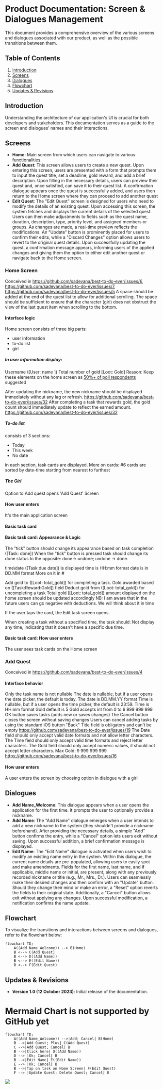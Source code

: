# Product Documentation: Screen & Dialogues Management

This document provides a comprehensive overview of the various screens and dialogues associated with our product, as well as the possible transitions between them.

## Table of Contents

1. [Introduction](#introduction)
2. [Screens](#screens)
3. [Dialogues](#dialogues)
4. [Flowchart](#flowchart)
5. [Updates & Revisions](#updates-revisions)

## Introduction

Understanding the architecture of our application's UI is crucial for both developers and stakeholders. This documentation serves as a guide to the screen and dialogues' names and their interactions. 

## Screens

- **Home**: Main screen from which users can navigate to various functionalities.
- **Add Quest**: This screen allows users to create a new quest. Upon entering this screen, users are presented with a form that prompts them to input the quest title, set a deadline, gold reward, and add a brief description. Upon filling in the necessary details, users can preview their quest and, once satisfied, can save it to their quest list. A confirmation dialogue appears once the quest is successfully added, and users then return to the Home screen where they can proceed to add another quest
- **Edit Quest**: The "Edit Quest" screen is designed for users who need to modify the details of an existing quest. Upon accessing this screen, the system fetches and displays the current details of the selected quest. Users can then make adjustments to fields such as the quest name, duration, description, type, priority level, and assigned members or groups. As changes are made, a real-time preview reflects the modifications. An "Update" button is prominently placed for users to confirm their edits, while a "Discard Changes" option allows users to revert to the original quest details. Upon successfully updating the quest, a confirmation message appears, informing users of the applied changes and giving them the option to either edit another quest or navigate back to the Home screen.

### Home Screen
Conceived in https://github.com/sadevana/best-to-do-ever/issues/6, https://github.com/sadevana/best-to-do-ever/issues/7, https://github.com/sadevana/best-to-do-ever/issues/5
A space should be added at the end of the quest list to allow for additional scrolling.
The space should be sufficient to ensure that the character (girl) does not obstruct the view of the last quest item when scrolling to the bottom.

#### Interface logic
Home screen consists of three big parts:

- user information
- to-do list
- girl

##### In user information display:
Username ([User: name ])
Total number of gold [Loot: Gold]
Reason: Keep these elements on the home screen as [50%+ of poll respondents](https://docs.google.com/forms/d/1l4sprV8_q2sV81gQAS7dqr3IcwKGncUN08uGSqbApcU/edit#responses) suggested

After updating the nickname, the new nickname should be displayed immediately without any lag or refresh. https://github.com/sadevana/best-to-do-ever/issues/32
After completing a task that rewards gold, the gold count should immediately update to reflect the earned amount. https://github.com/sadevana/best-to-do-ever/issues/32

##### To-do list
consists of 3 sections:

- Today
- This week
- No date

in each section, task cards are displayed.
More on cards: #6 
cards are sorted by date-time starting from nearest to furthest 

##### The Girl
Option to Add quest opens 'Add Quest' Screen

#### How user enters
It's the main application screen

#### Basic task card
#### Basic task card: Appearance & Logic
The "tick" button should change its appearance based on task completion ([Task: done])
When the "tick" button is pressed task should change its done status to the opposite: done-> undone; undone -> done.

time\date ([Task:due date]) is displayed
time is HH:mm format
date is in DD.MM format
More on it in #

Add gold to ([Loot: total_gold]) for completing a task.
Gold awarded based on ([Task:Reward:Gold]) field
Deduct gold from ([Loot: total_gold]) for uncompleting a task
Total gold ([Loot: total_gold]) amount displayed on the home screen should be updated accordingly
NB: I am aware that in the future users can go negative with deductions. We will think about it in time

If the user taps the card, the Edit task screen opens.

When creating a task without a specified time, the task should: Not display any time, indicating that it doesn't have a specific due time.

#### Basic task card: How user enters
The user sees task cards on the Home screen

### Add Quest
Conceived in https://github.com/sadevana/best-to-do-ever/issues/4
#### Interface behavior
Only the task name is not nullable
The date is nullable, but if a user opens the date picker, the default is today.
The date is DD.MM.YY format
Time is nullable, but if a user opens the time picker, the default is 23:59.
Time is HH:mm format
Gold default is 5
Gold accepts int from 0 to 9 999 999 999
OK button saves tasks (adds new or saves changes)
The Cancel button closes the screen without saving changes
Users can cancel adding tasks by using the standard iOS button "Back"
Title field is obligatory and can't be empty https://github.com/sadevana/best-to-do-ever/issues/19
The Date field should only accept valid date formats and not allow letter characters.
The Time field should only accept valid time formats and reject letter characters.
The Gold field should only accept numeric values, it should not accept letter characters.
Max Gold: 9 999 999 999 https://github.com/sadevana/best-to-do-ever/issues/16

#### How user enters
A user enters the screen by choosing option in dialogue with a girl

## Dialogues
- **Add Name_Welcome**: This dialogue appears when a user opens the application for the first time. It prompts the user to optionally provide a nickname.
- **Add Name**: The "Add Name" dialogue emerges when a user intends to add a new nickname to the system (they shouldn't provide a nickname beforehand). After providing the necessary details, a simple "Add" button confirms the entry, while a "Cancel" option lets users exit without saving. Upon successful addition, a brief confirmation message is displayed.
- **Edit Name**: The "Edit Name" dialogue is activated when users wish to modify an existing name entry in the system. Within this dialogue, the current name details are pre-populated, allowing users to easily spot and make amendments. Fields for the first name, last name, and if applicable, middle name or initial, are present, along with any previously recorded nickname or title (e.g., Mr., Mrs., Dr.). Users can seamlessly make their desired changes and then confirm with an "Update" button. Should they change their mind or make an error, a "Reset" option reverts the fields to their original state. Additionally, a "Cancel" button allows exit without applying any changes. Upon successful modification, a notification confirms the name update.

## Flowchart

To visualize the transitions and interactions between screens and dialogues, refer to the flowchart below:

```mermaid
flowchart TD;
    A((Add Name_Welcome)) --> B(Home)
    B <--> C(Add Quest)
    B <--> D((Add Name))
    B <--> E((Edit Name))
    B <--> F(Edit Quest)
```


## Updates & Revisions

- **Version 1.0 (12 October 2023)**: Initial release of the documentation.


# Mermaid Chart is not supported by GitHub yet

```mermaid
flowchart TD;
    A((Add Name_Welcome)) -->|Add; Cancel| B(Home)
    B -->|Add Quest; Plus| C(Add Quest)
    C -->|Add Quest; Cancel| B
    B -->|Click here| D((Add Name))
    D --> |Ok; Cancel| B
    B -->|Edit Name| E((Edit Name))
    E --> |Ok; Cancel| B
    B -->|Tap on task on Home Screen| F(Edit Quest)
    F --> |Update Quest; Delete Quest; Cancel| B
```
[![](https://mermaid.ink/img/pako:eNqFUctqwzAQ_JVFJxmSH7ChkNgOvfRFUnoxFCGtY2M9gixRSpR_r2zHTiiU6iLt7MzsrvZMuBFIUlJL88UbZh0ciqzSEM-G0o0Q8MwUfn6g5EZhksB6_RAinEHONEcZYEsfh8yk2c55ePPYuwxepe8D5HSBrsT8N3GxuzfKZcs7aNBigOLWTnI1KQYShJfuD3kpWjcKApSULtEsL_-RH9gJjAbH-m64hzFhzy2iDrCb7O5H2k127yfBHM5jFSjxFi1lyIootIq1Iv79edBXxDWosCJpfAqsmZeuIpW-RCrzzuy_NSepsx5XxI8lipYdLVMkrZnsI4qxIWOfpn2Oa738AN6Kk6w?type=png)](https://mermaid.live/edit#pako:eNqFUctqwzAQ_JVFJxmSH7ChkNgOvfRFUnoxFCGtY2M9gixRSpR_r2zHTiiU6iLt7MzsrvZMuBFIUlJL88UbZh0ciqzSEM-G0o0Q8MwUfn6g5EZhksB6_RAinEHONEcZYEsfh8yk2c55ePPYuwxepe8D5HSBrsT8N3GxuzfKZcs7aNBigOLWTnI1KQYShJfuD3kpWjcKApSULtEsL_-RH9gJjAbH-m64hzFhzy2iDrCb7O5H2k127yfBHM5jFSjxFi1lyIootIq1Iv79edBXxDWosCJpfAqsmZeuIpW-RCrzzuy_NSepsx5XxI8lipYdLVMkrZnsI4qxIWOfpn2Oa738AN6Kk6w)
